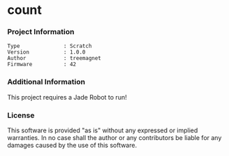 count
================



### Project Information
```
Type              : Scratch
Version           : 1.0.0
Author            : treemagnet
Firmware          : 42
```

### Additional Information
This project requires a Jade Robot to run!

### License
This software is provided "as is" without any expressed or implied warranties.  In no case shall the author or any contributors be liable for any damages caused by the use of this software.

